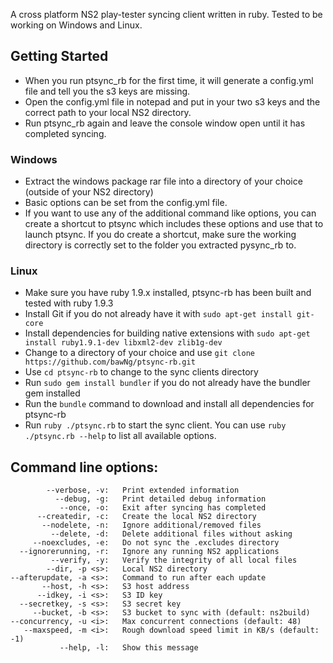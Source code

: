 A cross platform NS2 play-tester syncing client written in ruby. Tested to be working on Windows and Linux.

## Getting Started
- When you run ptsync_rb for the first time, it will generate a config.yml file and tell you the s3 keys are missing.
- Open the config.yml file in notepad and put in your two s3 keys and the correct path to your local NS2 directory.
- Run ptsync_rb again and leave the console window open until it has completed syncing.

### Windows
- Extract the windows package rar file into a directory of your choice (outside of your NS2 directory)
- Basic options can be set from the config.yml file.
- If you want to use any of the additional command like options, you can create a shortcut to ptsync which includes these options and use that to launch ptsync. If you do create a shortcut, make sure the working directory is correctly set to the folder you extracted pysync_rb to.

### Linux
- Make sure you have ruby 1.9.x installed, ptsync-rb has been built and tested with ruby 1.9.3
- Install Git if you do not already have it with `sudo apt-get install git-core`
- Install dependencies for building native extensions with `sudo apt-get install ruby1.9.1-dev libxml2-dev zlib1g-dev`
- Change to a directory of your choice and use `git clone https://github.com/bawNg/ptsync-rb.git`
- Use `cd ptsync-rb` to change to the sync clients directory
- Run `sudo gem install bundler` if you do not already have the bundler gem installed
- Run the `bundle` command to download and install all dependencies for ptsync-rb
- Run `ruby ./ptsync.rb` to start the sync client. You can use `ruby ./ptsync.rb --help` to list all available options.


## Command line options:
            --verbose, -v:   Print extended information
              --debug, -g:   Print detailed debug information
               --once, -o:   Exit after syncing has completed
          --createdir, -c:   Create the local NS2 directory
           --nodelete, -n:   Ignore additional/removed files
             --delete, -d:   Delete additional files without asking
         --noexcludes, -e:   Do not sync the .excludes directory
      --ignorerunning, -r:   Ignore any running NS2 applications
             --verify, -y:   Verify the integrity of all local files
            --dir, -p <s>:   Local NS2 directory
    --afterupdate, -a <s>:   Command to run after each update
           --host, -h <s>:   S3 host address
          --idkey, -i <s>:   S3 ID key
      --secretkey, -s <s>:   S3 secret key
         --bucket, -b <s>:   S3 bucket to sync with (default: ns2build)
    --concurrency, -u <i>:   Max concurrent connections (default: 48)
       --maxspeed, -m <i>:   Rough download speed limit in KB/s (default: -1)
               --help, -l:   Show this message